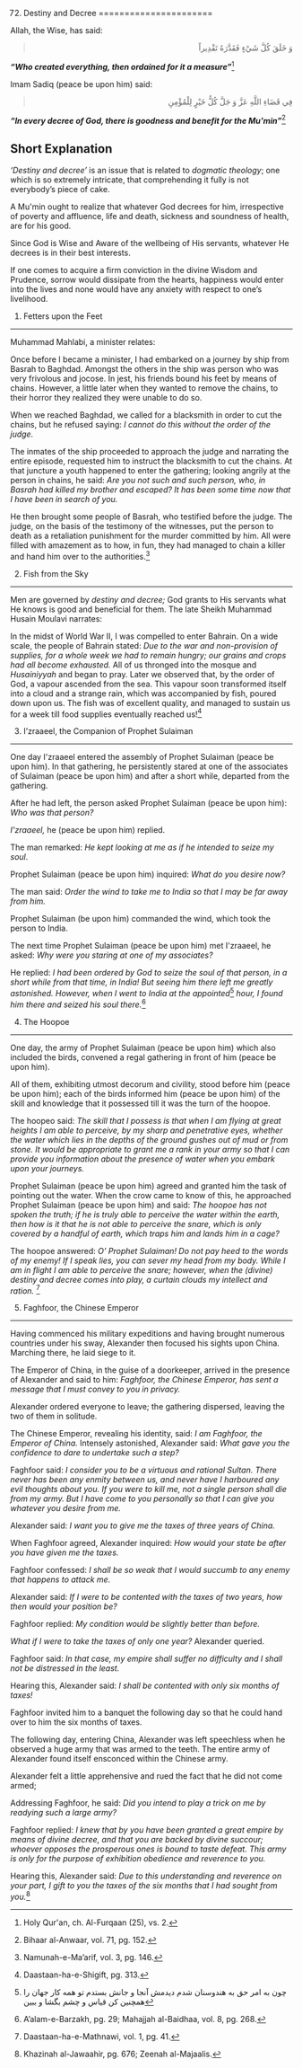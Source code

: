 72. Destiny and Decree
======================

Allah, the Wise, has said:

<blockquote dir="rtl">
  <p>
وَ خَلَقَ كُلَّ شَيْ‏ءٍ فَقَدَّرَهُ تَقْدِيراً
  </p>
</blockquote>

***“Who created everything, then ordained for it a measure”***[^1]

Imam Sadiq (peace be upon him) said:

<blockquote dir="rtl">
  <p>
فِي قَضَاءِ اللَّهِ عَزَّ وَ جَلَّ كُلُّ خَيْرٍ لِلْمُؤْمِنِ‏
  </p>
</blockquote>

***“In every decree of God, there is goodness and benefit for the
Mu'min”***[^2]

Short Explanation
-----------------

*‘Destiny and decree’* is an issue that is related to *dogmatic
theology*; one which is so extremely intricate, that comprehending it
fully is not everybody’s piece of cake.

A Mu'min ought to realize that whatever God decrees for him,
irrespective of poverty and affluence, life and death, sickness and
soundness of health, are for his good.

Since God is Wise and Aware of the wellbeing of His servants, whatever
He decrees is in their best interests.

If one comes to acquire a firm conviction in the divine Wisdom and
Prudence, sorrow would dissipate from the hearts, happiness would enter
into the lives and none would have any anxiety with respect to one’s
livelihood.

1) Fetters upon the Feet
------------------------

Muhammad Mahlabi, a minister relates:

Once before I became a minister, I had embarked on a journey by ship
from Basrah to Baghdad. Amongst the others in the ship was person who
was very frivolous and jocose. In jest, his friends bound his feet by
means of chains. However, a little later when they wanted to remove the
chains, to their horror they realized they were unable to do so.

When we reached Baghdad, we called for a blacksmith in order to cut the
chains, but he refused saying: *I cannot do this without the order of
the judge.*

The inmates of the ship proceeded to approach the judge and narrating
the entire episode, requested him to instruct the blacksmith to cut the
chains. At that juncture a youth happened to enter the gathering;
looking angrily at the person in chains, he said: *Are you not such and
such person, who, in Basrah had killed my brother and escaped? It has
been some time now that I have been in search of you.*

He then brought some people of Basrah, who testified before the judge.
The judge, on the basis of the testimony of the witnesses, put the
person to death as a retaliation punishment for the murder committed by
him. All were filled with amazement as to how, in fun, they had managed
to chain a killer and hand him over to the authorities.[^3]

2) Fish from the Sky
--------------------

Men are governed by *destiny and decree;* God grants to His servants
what He knows is good and beneficial for them. The late Sheikh Muhammad
Husain Moulavi narrates:

In the midst of World War II, I was compelled to enter Bahrain. On a
wide scale, the people of Bahrain stated: *Due to the war and
non-provision of supplies, for a whole week we had to remain hungry; our
grains and crops had all become exhausted.* All of us thronged into the
mosque and *Husainiyyah* and began to pray. Later we observed that, by
the order of God, a vapour ascended from the sea. This vapour soon
transformed itself into a cloud and a strange rain, which was
accompanied by fish, poured down upon us. The fish was of excellent
quality, and managed to sustain us for a week till food supplies
eventually reached us![^4]

3) I’zraaeel, the Companion of Prophet Sulaiman
-----------------------------------------------

One day I'zraaeel entered the assembly of Prophet Sulaiman (peace be
upon him). In that gathering, he persistently stared at one of the
associates of Sulaiman (peace be upon him) and after a short while,
departed from the gathering.

After he had left, the person asked Prophet Sulaiman (peace be upon
him): *Who was that person?*

*I'zraaeel,* he (peace be upon him) replied.

The man remarked: *He kept looking at me as if he intended to seize my
soul*.

Prophet Sulaiman (peace be upon him) inquired: *What do you desire now?*

The man said: *Order the wind to take me to India so that I may be far
away from him.*

Prophet Sulaiman (be upon him) commanded the wind, which took the person
to India.

The next time Prophet Sulaiman (peace be upon him) met I'zraaeel, he
asked: *Why were you staring at one of my associates?*

He replied: *I had been ordered by God to seize the soul of that person,
in a short while from that time, in India! But seeing him there left me
greatly astonished. However, when I went to India at the appointed*[^5]
*hour, I found him there and seized his soul there.*[^6]

4) The Hoopoe
-------------

One day, the army of Prophet Sulaiman (peace be upon him) which also
included the birds, convened a regal gathering in front of him (peace be
upon him).

All of them, exhibiting utmost decorum and civility, stood before him
(peace be upon him); each of the birds informed him (peace be upon him)
of the skill and knowledge that it possessed till it was the turn of the
hoopoe.

The hoopeo said: *The skill that I possess is that when I am flying at
great heights I am able to perceive, by my sharp and penetrative eyes,
whether the water which lies in the depths of the ground gushes out of
mud or from stone. It would be appropriate to grant me a rank in your
army so that I can provide you information about the presence of water
when you embark upon your journeys.*

Prophet Sulaiman (peace be upon him) agreed and granted him the task of
pointing out the water. When the crow came to know of this, he
approached Prophet Sulaiman (peace be upon him) and said: *The hoopoe
has not spoken the truth; if he is truly able to perceive the water
within the earth, then how is it that he is not able to perceive the
snare, which is only covered by a handful of earth, which traps him and
lands him in a cage?*

The hoopoe answered: *O’ Prophet Sulaiman! Do not pay heed to the words
of my enemy! If I speak lies, you can sever my head from my body. While
I am in flight I am able to perceive the snare; however, when the
(divine) destiny and decree comes into play, a curtain clouds my*
*intellect and ration.* [^7]

5) Faghfoor, the Chinese Emperor
--------------------------------

Having commenced his military expeditions and having brought numerous
countries under his sway, Alexander then focused his sights upon China.
Marching there, he laid siege to it.

The Emperor of China, in the guise of a doorkeeper, arrived in the
presence of Alexander and said to him: *Faghfoor, the Chinese Emperor,
has sent a message that I must convey to you in privacy.*

Alexander ordered everyone to leave; the gathering dispersed, leaving
the two of them in solitude.

The Chinese Emperor, revealing his identity, said: *I am Faghfoor, the
Emperor of China.* Intensely astonished, Alexander said: *What gave you
the confidence to dare to undertake such a step?*

Faghfoor said: *I consider you to be a virtuous and rational Sultan.
There never has been any enmity between us, and never have I harboured
any evil thoughts about you. If you were to kill me, not a single person
shall die from my army. But I have come to you personally so that I can
give you whatever you desire from me.*

Alexander said: *I want you to give me the taxes of three years of
China.*

When Faghfoor agreed, Alexander inquired: *How would your state be after
you have given me the taxes.*

Faghfoor confessed: *I shall be so weak that I would succumb to any
enemy that happens to attack me.*

Alexander said: *If I were to be contented with the taxes of two years,
how then would your position be?*

Faghfoor replied: *My condition would be slightly better than before.*

*What if I were to take the taxes of only one year?* Alexander queried.

Faghfoor said: *In that case, my empire shall suffer no difficulty and I
shall not be distressed in the least.*

Hearing this, Alexander said: *I shall be contented with only six months
of taxes!*

Faghfoor invited him to a banquet the following day so that he could
hand over to him the six months of taxes.

The following day, entering China, Alexander was left speechless when he
observed a huge army that was armed to the teeth. The entire army of
Alexander found itself ensconced within the Chinese army.

Alexander felt a little apprehensive and rued the fact that he did not
come armed;

Addressing Faghfoor, he said: *Did you intend to play a trick on me by
readying such a large army?*

Faghfoor replied: *I knew that by you have been granted a great empire
by means of divine decree, and that you are backed by divine succour;
whoever opposes the prosperous ones is bound to taste defeat. This army
is only for the purpose of exhibition obedience and reverence to you.*

Hearing this, Alexander said: *Due to this understanding and reverence
on your part, I gift to you the taxes of the six months that I had
sought from you.*[^8]

[^1]: Holy Qur'an, ch. Al-Furqaan (25), vs. 2.

[^2]: Bihaar al-Anwaar, vol. 71, pg. 152.

[^3]: Namunah-e-Ma’arif, vol. 3, pg. 146.

[^4]: Daastaan-ha-e-Shigift, pg. 313.

[^5]: چون به امر حق به هندوسنان شدم دیدمش آنجا و جانش بستدم تو همه کار
جهان را همچنين کن قياس و چشم بگشا و ببين

[^6]: A’alam-e-Barzakh, pg. 29; Mahajjah al-Baidhaa, vol. 8, pg. 268.

[^7]: Daastaan-ha-e-Mathnawi, vol. 1, pg. 41.

[^8]: Khazinah al-Jawaahir, pg. 676; Zeenah al-Majaalis.


